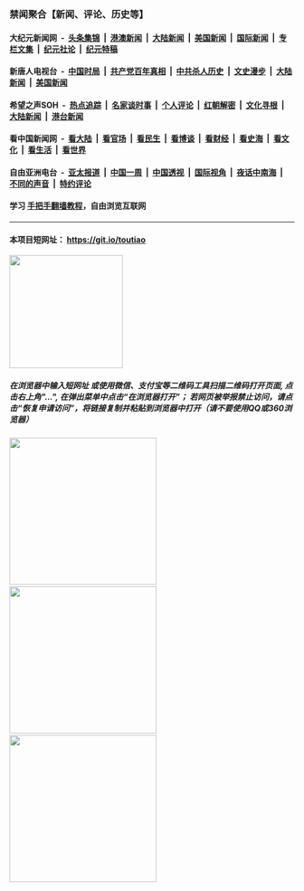 ### 禁闻聚合【新闻、评论、历史等】

#### 大纪元新闻网 &nbsp;-&nbsp; [头条集锦](indexes/E头条集锦.md?t=02172011) &nbsp;|&nbsp; [港澳新闻](indexes/E港澳新闻.md?t=02172011)  &nbsp;|&nbsp; [大陆新闻](indexes/E大陆新闻.md?t=02172011) &nbsp;|&nbsp; [美国新闻](indexes/E美国新闻.md?t=02172011) &nbsp;|&nbsp; [国际新闻](indexes/E国际新闻.md?t=02172011) &nbsp;|&nbsp; [专栏文集](indexes/E专栏文集.md?t=02172011) &nbsp;|&nbsp; [纪元社论](indexes/E纪元社论.md?t=02172011) &nbsp;|&nbsp; [纪元特稿](indexes/E纪元特稿.md?t=02172011) 

#### 新唐人电视台 &nbsp;-&nbsp; [中国时局](indexes/N中国时局.md?t=02172011) &nbsp;|&nbsp; [共产党百年真相](indexes/N共产党百年真相.md?t=02172011) &nbsp;|&nbsp; [中共杀人历史](indexes/N中共杀人历史.md?t=02172011) &nbsp;|&nbsp; [文史漫步](indexes/N文史漫步.md?t=02172011) &nbsp;|&nbsp; [大陆新闻](indexes/N大陆新闻.md?t=02172011) &nbsp;|&nbsp; [美国新闻](indexes/N美国新闻.md?t=02172011)

#### 希望之声SOH &nbsp;-&nbsp; [热点追踪](indexes/H热点追踪.md?t=02172011) &nbsp;|&nbsp; [名家谈时事](indexes/H名家谈时事.md?t=02172011) &nbsp;|&nbsp; [个人评论](indexes/H个人评论.md?t=02172011)  &nbsp;|&nbsp; [红朝解密](indexes/H红朝解密.md?t=02172011) &nbsp;|&nbsp; [文化寻根](indexes/H文化寻根.md?t=02172011) &nbsp;|&nbsp; [大陆新闻](indexes/H大陆新闻.md?t=02172011) &nbsp;|&nbsp; [港台新闻](indexes/H港台新闻.md?t=02172011)

#### 看中国新闻网 &nbsp;-&nbsp; [看大陆](indexes/S看大陆.md?t=02172011) &nbsp;|&nbsp; [看官场](indexes/S看官场.md?t=02172011) &nbsp;|&nbsp; [看民生](indexes/S看民生.md?t=02172011)  &nbsp;|&nbsp; [看博谈](indexes/S看博谈.md?t=02172011) &nbsp;|&nbsp; [看财经](indexes/S看财经.md?t=02172011) &nbsp;|&nbsp; [看史海](indexes/S看史海.md?t=02172011) &nbsp;|&nbsp; [看文化](indexes/S看文化.md?t=02172011) &nbsp;|&nbsp; [看生活](indexes/S看生活.md?t=02172011) &nbsp;|&nbsp; [看世界](indexes/S看世界.md?t=02172011)

#### 自由亚洲电台 &nbsp;-&nbsp; [亚太报道](indexes/R亚太报道.md?t=02172011) &nbsp;|&nbsp; [中国一周](indexes/R中国一周.md?t=02172011) &nbsp;|&nbsp; [中国透视](indexes/R中国透视.md?t=02172011)  &nbsp;|&nbsp; [国际视角](indexes/R国际视角.md?t=02172011) &nbsp;|&nbsp; [夜话中南海](indexes/R夜话中南海.md?t=02172011) &nbsp;|&nbsp; [不同的声音](indexes/R不同的声音.md?t=02172011) &nbsp;|&nbsp; [特约评论](indexes/R特约评论.md?t=02172011)

#### 学习 [手把手翻墙教程](https://github.com/gfw-breaker/guides/wiki)，自由浏览互联网

----

#### 本项目短网址： https://git.io/toutiao
<img src="https://raw.githubusercontent.com/gfw-breaker/banned-news/master/scripts/img/qr.png" width="200px"/>  

##### 在浏览器中输入短网址 或使用微信、支付宝等二维码工具扫描二维码打开页面, 点击右上角"...", 在弹出菜单中点击“在浏览器打开”； 若网页被举报禁止访问，请点击“恢复申请访问”，将链接复制并粘贴到浏览器中打开（请不要使用QQ或360浏览器）

<img src="https://raw.githubusercontent.com/gfw-breaker/banned-news/master/scripts/img/1.png" width="260px"/> &nbsp; <img src="https://raw.githubusercontent.com/gfw-breaker/banned-news/master/scripts/img/2.png" width="260px"/> &nbsp; <img src="https://raw.githubusercontent.com/gfw-breaker/banned-news/master/scripts/img/3.png" width="260px"/>

